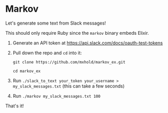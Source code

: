# Markov

Let's generate some text from Slack messages!

This should only require Ruby since the `markov` binary embeds Elixir.

1. Generate an API token at <https://api.slack.com/docs/oauth-test-tokens>
2. Pull down the repo and `cd` into it:

    ````
    git clone https://github.com/mxhold/markov_ex.git

    cd markov_ex
    ````

3. Run `./slack_to_text your_token your_username > my_slack_messages.txt` (this can take a few seconds)
4. Run `./markov my_slack_messages.txt 100`

That's it!
